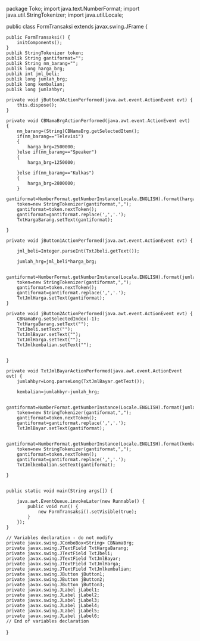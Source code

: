 package Toko;
import java.text.NumberFormat;
import java.util.StringTokenizer;
import java.util.Locale;

public class FormTransaksi extends javax.swing.JFrame {

   
    public FormTransaksi() {
        initComponents();
    }
    publik StringTokenizer token;
    publik String gantiformat="";
    publik String nm_barang="";
    publik long harga_brg;
    publik int jml_beli;
    publik long jumlah_brg;
    publik long kembalian;
    publik long jumlahbyr;
                              
    private void jButton3ActionPerformed(java.awt.event.ActionEvent evt) {                                         
        this.dispose();
    }                                        

    private void CBNamaBrgActionPerformed(java.awt.event.ActionEvent evt) {                                          
        nm_barang=(String)CBNamaBrg.getSelectedItem();
        if(nm_barang=="Televisi")
        {
            harga_brg=2500000;
        }else if(nm_barang=="Speaker")
        {
            harga_brg=1250000;

        }else if(nm_barang=="Kulkas")
        {
            harga_brg=2800000;
        }
        gantiformat=NumberFormat.getNumberInstance(Locale.ENGLISH).format(harga_brg);
        token=new StringTokenizer(gantiformat,",");
        gantiformat=token.nextToken();
        gantiformat=gantiformat.replace(',','.');
        TxtHargaBarang.setText(gantiformat);
                                    
    }                                         

    private void jButton1ActionPerformed(java.awt.event.ActionEvent evt) {                                         
       
        jml_beli=Integer.parseInt(TxtJbeli.getText());

        jumlah_hrg=jml_beli*harga_brg;

        gantiformat=NumberFormat.getNumberInstance(Locale.ENGLISH).format(jumlah_hrg);
        token=new StringTokenizer(gantiformat,",");
        gantiformat=token.nextToken();
        gantiformat=gantiformat.replace(',','.');
        TxtJmlHarga.setText(gantiformat);            
    }                                        

    private void jButton2ActionPerformed(java.awt.event.ActionEvent evt) {                                         
        CBNamaBrg.setSelectedIndex(-1);
        TxtHargaBarang.setText("");
        TxtJbeli.setText("");
        TxtJmlBayar.setText("");
        TxtJmlHarga.setText("");
        TxtJmlkembalian.setText("");

           
    }                                        

    private void TxtJmlBayarActionPerformed(java.awt.event.ActionEvent evt) {                                            
        jumlahbyr=Long.parseLong(TxtJmlBayar.getText());

        kembalian=jumlahbyr-jumlah_hrg;

        gantiformat=NumberFormat.getNumberInstance(Locale.ENGLISH).format(jumlahbyr);
        token=new StringTokenizer(gantiformat,",");
        gantiformat=token.nextToken();
        gantiformat=gantiformat.replace(',','.');
        TxtJmlBayar.setText(gantiformat);

        gantiformat=NumberFormat.getNumberInstance(Locale.ENGLISH).format(kembalian);
        token=new StringTokenizer(gantiformat,",");
        gantiformat=token.nextToken();
        gantiformat=gantiformat.replace(',','.');
        TxtJmlkembalian.setText(gantiformat);
      
    }                                           

   
    public static void main(String args[]) {
       
        java.awt.EventQueue.invokeLater(new Runnable() {
            public void run() {
                new FormTransaksi().setVisible(true);
            }
        });
    }

    // Variables declaration - do not modify                     
    private javax.swing.JComboBox<String> CBNamaBrg;
    private javax.swing.JTextField TxtHargaBarang;
    private javax.swing.JTextField TxtJbeli;
    private javax.swing.JTextField TxtJmlBayar;
    private javax.swing.JTextField TxtJmlHarga;
    private javax.swing.JTextField TxtJmlkembalian;
    private javax.swing.JButton jButton1;
    private javax.swing.JButton jButton2;
    private javax.swing.JButton jButton3;
    private javax.swing.JLabel jLabel1;
    private javax.swing.JLabel jLabel2;
    private javax.swing.JLabel jLabel3;
    private javax.swing.JLabel jLabel4;
    private javax.swing.JLabel jLabel5;
    private javax.swing.JLabel jLabel6;
    // End of variables declaration                   
}


